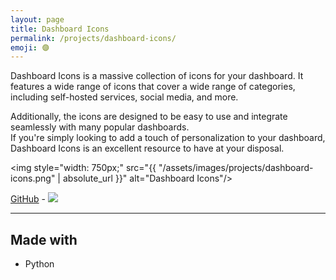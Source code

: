 ```yaml
---
layout: page
title: Dashboard Icons
permalink: /projects/dashboard-icons/
emoji: 🟣
---
```


Dashboard Icons is a massive collection of icons for your dashboard. It features a wide range of icons that cover a wide range of categories, including
self-hosted services, social media, and more.

Additionally, the icons are designed to be easy to use and integrate seamlessly with many popular dashboards.<br>
If you're simply looking to add a touch of personalization to your dashboard, Dashboard Icons is an excellent resource to have at your disposal.

<img style="width: 750px;" src="{{ "/assets/images/projects/dashboard-icons.png" | absolute_url }}" alt="Dashboard Icons"/>

[GitHub](https://github.com/walkxcode/dashboard-icons) - ![](https://data.jsdelivr.com/v1/package/gh/walkxcode/dashboard-icons/badge/week?style=rounded)

---

## Made with

- Python
